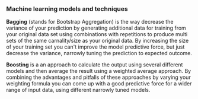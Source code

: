 ### Machine learning models and techniques

**Bagging** (stands for Bootstrap Aggregation) is the way decrease the variance of your prediction by generating additional 
data for training from your original data set using combinations with repetitions to produce multi sets of the same 
carnality/size as your original data. By increasing the size of your training set you can't improve the model predictive 
force, but just decrease the variance, narrowly tuning the prediction to expected outcome.

**Boosting** is a an approach to calculate the output using several different models and then average the result using a weighted
average approach. By combining the advantages and pitfalls of these approaches by varying your weighting formula you can come 
up with a good predictive force for a wider range of input data, using different narrowly tuned models.
